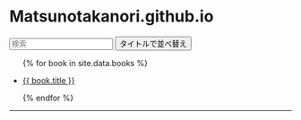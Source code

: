 <script src="https://cdn.jsdelivr.net/npm/tify@0.27.0/dist/tify.js"></script>
<script src="https://cdnjs.cloudflare.com/ajax/libs/list.js/2.3.1/list.min.js"></script>
<link rel="stylesheet" href="https://cdn.jsdelivr.net/npm/tify@0.27.0/dist/tify.css">

# Matsunotakanori.github.io

<div id="books">
  <input class="search" placeholder="検索" />
  <button class="sort" data-sort="title">
    タイトルで並べ替え
  </button>
  <ul class="list">
    <!-- _data フォルダの books.csv からデータを取り出す -->
    {% for book in site.data.books %}
      <li>
        <!-- books.csv の title 列、 url 列をリンク先に設定 -->
        <p class="title"><a href="{{ book.url }}">{{ book.title }}</a></p>
      </li>
    {% endfor %}
  </ul>
</div>


<hr>


<script>
var options = {
    valueNames: [ 'title' ]
};

var userList = new List('books', options);
</script>
